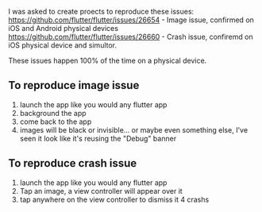 I was asked to create proects to reproduce these issues:
https://github.com/flutter/flutter/issues/26654 - Image issue, confirmed on iOS and Android physical devices
https://github.com/flutter/flutter/issues/26660 - Crash issue, confiremd on iOS physical device and simultor.

These issues happen 100% of the time on a physical device.  


## To reproduce image issue

1. launch the app like you would any flutter app
2. background the app
3. come back to the app
4. images will be black or invisible... or maybe even something else, I've seen it look like it's reusing the "Debug" banner

## To reproduce crash issue
1. launch the app like you would any flutter app
2. Tap an image, a view controller will appear over it
3. tap anywhere on the view controller to dismiss it
4 crashs